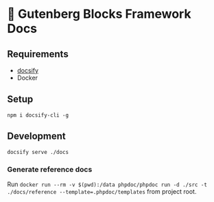 # 🧱 Gutenberg Blocks Framework Docs

## Requirements

* [docsify](https://docsify.js.org/)
* Docker

## Setup

`npm i docsify-cli -g`

## Development

`docsify serve ./docs`

### Generate reference docs

Run `docker run --rm -v $(pwd):/data phpdoc/phpdoc run -d ./src -t ./docs/reference --template=.phpdoc/templates` from project root.
